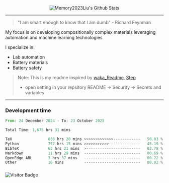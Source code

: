 <div align="center">
    <img align="center" src="https://github-readme-stats.vercel.app/api?username=Memory2023Liu&show_icons=true&count_private=true&hide_border=true" alt="Memory2023Liu's Github Stats"></img>
</div>

---

> "I am smart enough to know that I am dumb" - Richard Feynman 

My focus is on developing compositionally complex materials leveraging automation and machine learning technologies.

I specialize in:
- Lab automation
- Battery materials
- Battery safety

> Note: This is my readme inspired by [waka_Readme](https://github.com/marketplace/actions/waka-readme), [Step](https://github.com/orgs/community/discussions/116451)
> - open setting in your repsitory README -> Security -> Secrets and variables

---

### Development time
<!--START_SECTION:waka-->

```rust
From: 24 December 2024 - To: 23 October 2025

Total Time: 1,675 hrs 31 mins

TeX                838 hrs 28 mins >>>>>>>>>>>>>------------   50.03 %
Python             757 hrs 15 mins >>>>>>>>>>>--------------   45.19 %
BibTeX             63 hrs 21 mins  >------------------------   03.78 %
Markdown           11 hrs 29 mins  -------------------------   00.69 %
OpenEdge ABL       3 hrs 37 mins   -------------------------   00.22 %
Other              16 mins         -------------------------   00.02 %
```

<!--END_SECTION:waka-->

### 

![Visitor Badge](https://visitor-badge.laobi.icu/badge?page_id=Memory2023Liu.Memory2023Liu)

